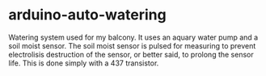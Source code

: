 # arduino-auto-watering
Watering system used for my balcony. It uses an aquary water pump and a soil moist sensor. The soil moist sensor is pulsed for measuring to prevent electrolisis destruction of the sensor, or better said, to prolong the sensor life. This is done simply with a 437 transistor.
